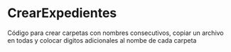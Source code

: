 # CrearExpedientes
Código para crear carpetas con nombres consecutivos, copiar un archivo en todas y colocar digitos adicionales al nombe de cada carpeta
